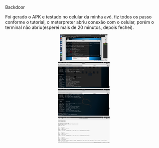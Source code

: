 Backdoor

Foi gerado o APK e testado no celular da minha avó. fiz todos os passo conforme o tutorial, o meterpreter abriu conexão com o celular, porém o terminal não abriu(esperei mais de 20 minutos, depois fechei). 

<div align="center"><img src="img/bac01.png" alt="" style="width:80; height:85px;"/></div>

<div align="center"><img src="img/bac02.jpeg" alt="" style="width:80; height:85px;"/></div>

<div align="center"><img src="img/bac03.jpeg" alt="" style="width:80; height:85px;"/></div>
<div align="center"><img src="img/bac04.png" alt="" style="width:80; height:85px;"/></div>



